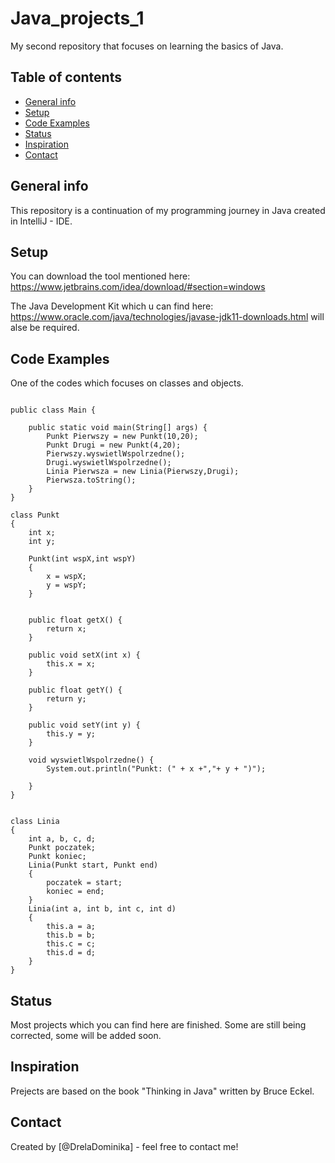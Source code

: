 # Java_projects_1
My second repository that focuses on learning the basics of Java.

## Table of contents
* [General info](#general-info)
* [Setup](#setup)
* [Code Examples](#code-examples)
* [Status](#status)
* [Inspiration](#inspiration)
* [Contact](#contact)

## General info
This repository is a continuation of my programming journey in Java created in IntelliJ - IDE. 

## Setup
You can download the tool mentioned here: https://www.jetbrains.com/idea/download/#section=windows

The Java Development Kit which u can find here: https://www.oracle.com/java/technologies/javase-jdk11-downloads.html will alse be required.

## Code Examples
One of the codes which focuses on classes and objects.

```package com.company;

public class Main {

    public static void main(String[] args) {
        Punkt Pierwszy = new Punkt(10,20);
        Punkt Drugi = new Punkt(4,20);
        Pierwszy.wyswietlWspolrzedne();
        Drugi.wyswietlWspolrzedne();
        Linia Pierwsza = new Linia(Pierwszy,Drugi);
        Pierwsza.toString();
    }
}

class Punkt
{
    int x;
    int y;

    Punkt(int wspX,int wspY)
    {
        x = wspX;
        y = wspY;
    }


    public float getX() {
        return x;
    }

    public void setX(int x) {
        this.x = x;
    }

    public float getY() {
        return y;
    }

    public void setY(int y) {
        this.y = y;
    }

    void wyswietlWspolrzedne() {
        System.out.println("Punkt: (" + x +","+ y + ")");

    }
}


class Linia
{
    int a, b, c, d;
    Punkt poczatek;
    Punkt koniec;
    Linia(Punkt start, Punkt end)
    {
        poczatek = start;
        koniec = end;
    }
    Linia(int a, int b, int c, int d)
    {
        this.a = a;
        this.b = b;
        this.c = c;
        this.d = d;
    }
}
```


## Status
Most projects which you can find here are finished. Some are still being corrected, some will be added soon.

## Inspiration
Prejects are based on the book "Thinking in Java" written by Bruce Eckel.

## Contact
Created by [@DrelaDominika] - feel free to contact me!

